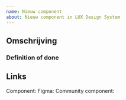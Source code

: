 ```yaml
---
name: Nieuw component
about: Nieuw component in LUX Design System
---
```


## Omschrijving
<!-- 
Beschrijf het component en als er een community component gebruik wordt als basis welke wijzigingen er zijn.
-->

### Definition of done
<!-- Wijziging of uitbreiding op de D.O.D. -->

## Links
Component: <!-- link naar https://www.nldesignsystem.nl/[component] -->
Figma: <!-- link naar Figma design -->
Community component: <!-- links naar Storybook / Code van gebruikte component -->
